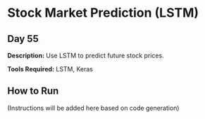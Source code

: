 # Stock Market Prediction (LSTM)

## Day 55

**Description:** Use LSTM to predict future stock prices.

**Tools Required:** LSTM, Keras

## How to Run

(Instructions will be added here based on code generation)

